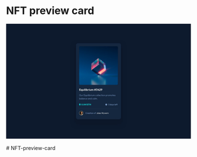 # NFT preview card

<p align="center">
  <img src="./design/preview.jpg" alt="Frontend Mentor | NFT preview card component">
</p>#   N F T - p r e v i e w - c a r d 
 
 
